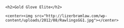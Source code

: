 <html>

<head>

<title>Gold Glove Elite</title>

</head>

<style>

	h2{

			text-align: center;

			font-family: franklin gothic book;

	}

</style>

<body>

	<h2>Gold Glove Elite</h2>

	<center><img src="http://lizerbramlaw.com/wp-content/uploads/2012/08/RawlingsGG1.jpg"></center>

</body>

</html>
